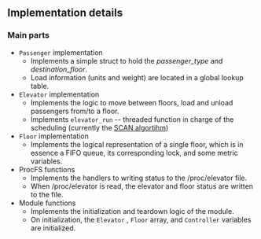 ## Implementation details

### Main parts
* `Passenger` implementation
    * Implements a simple struct to hold the *passenger_type* and *destination_floor*.
    * Load information (units and weight) are located in a global lookup table.
* `Elevator` implementation
    * Implements the logic to move between floors, load and unload passengers from/to a floor.
    * Implements `elevator_run` -- threaded function in charge of the scheduling (currently the [SCAN algortihm](https://en.wikipedia.org/wiki/Elevator_algorithm))
* `Floor` implementation
    * Implements the logical representation of a single floor, which is in essence a FIFO queue, its corresponding lock, and some metric variables.
* ProcFS functions
    * Implements the handlers to writing status to the /proc/elevator file.
    * When /proc/elevator is read, the elevator and floor status are written to the file.
* Module functions
    * Implements the initialization and teardown logic of the module.
    * On initialization, the `Elevator` ,  `Floor` array, and `Controller` variables are initialized.

